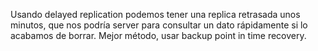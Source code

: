 Usando delayed replication podemos tener una replica retrasada unos minutos, que nos podría server para consultar un dato rápidamente si lo acabamos de borrar.
Mejor método, usar backup point in time recovery.
